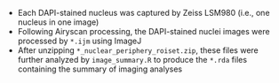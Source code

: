 * Each DAPI-stained nucleus was captured by Zeiss LSM980 (i.e., one nucleus in one image)
* Following Airyscan processing, the DAPI-stained nuclei images were processed by `*.ijm` using ImageJ
* After unzipping `*_nuclear_periphery_roiset.zip`, these files were further analyzed by `image_summary.R` to produce the `*.rda` files containing the summary of imaging analyses
